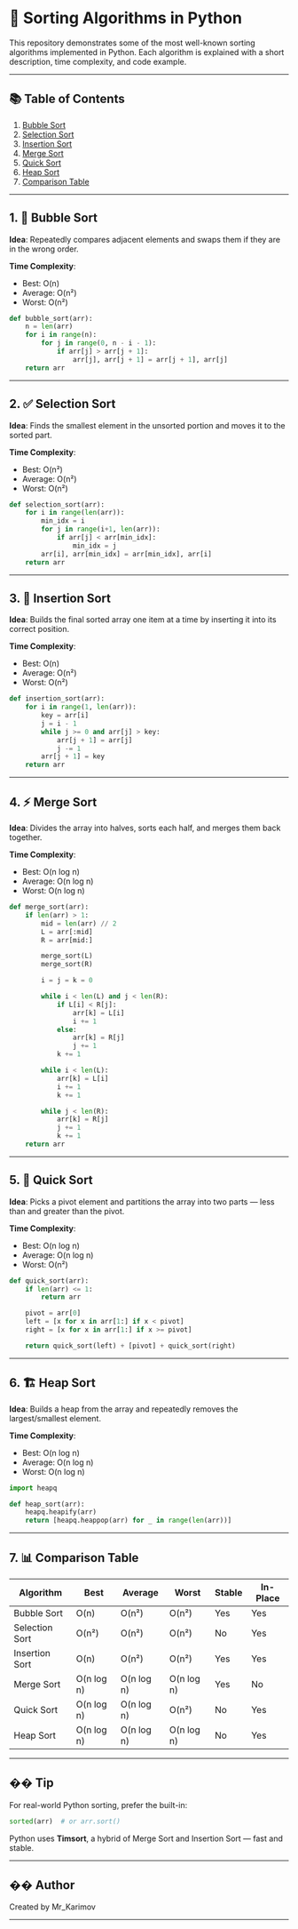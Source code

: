 # 🥮 Sorting Algorithms in Python

This repository demonstrates some of the most well-known sorting algorithms implemented in Python. Each algorithm is explained with a short description, time complexity, and code example.

---

## 📚 Table of Contents

1. [Bubble Sort](#1-bubble-sort)
2. [Selection Sort](#2-selection-sort)
3. [Insertion Sort](#3-insertion-sort)
4. [Merge Sort](#4-merge-sort)
5. [Quick Sort](#5-quick-sort)
6. [Heap Sort](#6-heap-sort)
7. [Comparison Table](#7-comparison-table)

---

## 1. 🔁 Bubble Sort

**Idea**: Repeatedly compares adjacent elements and swaps them if they are in the wrong order.

**Time Complexity**:
- Best: O(n)
- Average: O(n²)
- Worst: O(n²)

```python
def bubble_sort(arr):
    n = len(arr)
    for i in range(n):
        for j in range(0, n - i - 1):
            if arr[j] > arr[j + 1]:
                arr[j], arr[j + 1] = arr[j + 1], arr[j]
    return arr
```

---

## 2. ✅ Selection Sort

**Idea**: Finds the smallest element in the unsorted portion and moves it to the sorted part.

**Time Complexity**:
- Best: O(n²)
- Average: O(n²)
- Worst: O(n²)

```python
def selection_sort(arr):
    for i in range(len(arr)):
        min_idx = i
        for j in range(i+1, len(arr)):
            if arr[j] < arr[min_idx]:
                min_idx = j
        arr[i], arr[min_idx] = arr[min_idx], arr[i]
    return arr
```

---

## 3. 🧙 Insertion Sort

**Idea**: Builds the final sorted array one item at a time by inserting it into its correct position.

**Time Complexity**:
- Best: O(n)
- Average: O(n²)
- Worst: O(n²)

```python
def insertion_sort(arr):
    for i in range(1, len(arr)):
        key = arr[i]
        j = i - 1
        while j >= 0 and arr[j] > key:
            arr[j + 1] = arr[j]
            j -= 1
        arr[j + 1] = key
    return arr
```

---

## 4. ⚡ Merge Sort

**Idea**: Divides the array into halves, sorts each half, and merges them back together.

**Time Complexity**:
- Best: O(n log n)
- Average: O(n log n)
- Worst: O(n log n)

```python
def merge_sort(arr):
    if len(arr) > 1:
        mid = len(arr) // 2
        L = arr[:mid]
        R = arr[mid:]

        merge_sort(L)
        merge_sort(R)

        i = j = k = 0

        while i < len(L) and j < len(R):
            if L[i] < R[j]:
                arr[k] = L[i]
                i += 1
            else:
                arr[k] = R[j]
                j += 1
            k += 1

        while i < len(L):
            arr[k] = L[i]
            i += 1
            k += 1

        while j < len(R):
            arr[k] = R[j]
            j += 1
            k += 1
    return arr
```

---

## 5. 🚀 Quick Sort

**Idea**: Picks a pivot element and partitions the array into two parts — less than and greater than the pivot.

**Time Complexity**:
- Best: O(n log n)
- Average: O(n log n)
- Worst: O(n²)

```python
def quick_sort(arr):
    if len(arr) <= 1:
        return arr

    pivot = arr[0]
    left = [x for x in arr[1:] if x < pivot]
    right = [x for x in arr[1:] if x >= pivot]

    return quick_sort(left) + [pivot] + quick_sort(right)
```

---

## 6. 🏗️ Heap Sort

**Idea**: Builds a heap from the array and repeatedly removes the largest/smallest element.

**Time Complexity**:
- Best: O(n log n)
- Average: O(n log n)
- Worst: O(n log n)

```python
import heapq

def heap_sort(arr):
    heapq.heapify(arr)
    return [heapq.heappop(arr) for _ in range(len(arr))]
```

---

## 7. 📊 Comparison Table

| Algorithm       | Best       | Average    | Worst      | Stable | In-Place |
|----------------|------------|------------|------------|--------|----------|
| Bubble Sort     | O(n)       | O(n²)       | O(n²)       | Yes    | Yes      |
| Selection Sort  | O(n²)      | O(n²)       | O(n²)       | No     | Yes      |
| Insertion Sort  | O(n)       | O(n²)       | O(n²)       | Yes    | Yes      |
| Merge Sort      | O(n log n) | O(n log n)  | O(n log n)  | Yes    | No       |
| Quick Sort      | O(n log n) | O(n log n)  | O(n²)       | No     | Yes      |
| Heap Sort       | O(n log n) | O(n log n)  | O(n log n)  | No     | Yes      |

---

## �� Tip

For real-world Python sorting, prefer the built-in:

```python
sorted(arr)  # or arr.sort()
```

Python uses **Timsort**, a hybrid of Merge Sort and Insertion Sort — fast and stable.

---

## �� Author

Created by Mr_Karimov

---


